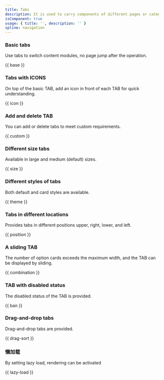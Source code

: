 ```yaml
---
title: Tabs 
description: It is used to carry components of different pages or categories in the same level, facilitating users to quickly switch between pages in the same page frame.
isComponent: true
usage: { title: '', description: '' }
spline: navigation
---
```


### Basic tabs

Use tabs to switch content modules, no page jump after the operation.

{{ base }}

### Tabs with ICONS

On top of the basic TAB, add an icon in front of each TAB for quick understanding.

{{ icon }}

### Add and delete TAB

You can add or delete tabs to meet custom requirements.

{{ custom }}

### Different size tabs

Available in large and medium (default) sizes.

{{ size }}

### Different styles of tabs

Both default and card styles are available.

{{ theme }}

### Tabs in different locations

Provides tabs in different positions upper, right, lower, and left.

{{ position }}

<!-- ### With action TAB

Definition: Place action ICONS to the right of the entire TAB module to control TAB content.

Usage Scenario: The scenario that has the corresponding operation (such as adding, deleting and other functions) requirements on the TAB.

{{ operation }} -->

### A sliding TAB

The number of option cards exceeds the maximum width, and the TAB can be displayed by sliding.

{{ combination }}

### TAB with disabled status

The disabled status of the TAB is provided.

{{ ban }}

### Drag-and-drop tabs

Drag-and-drop tabs are provided.

{{ drag-sort }}

### 懒加载

By setting lazy load, rendering can be activated

{{ lazy-load }}
